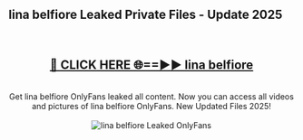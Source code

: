 <h2>lina belfiore Leaked Private Files - Update 2025</h2>
<br>
<div align="center">
<h2><a href="https://cliphot.my.id/lina_belfiore" rel="nofollow">🔴 CLICK HERE 🌐==►► lina belfiore</a></h2>
<br>
Get lina belfiore OnlyFans leaked all content. Now you can access all videos and pictures of lina belfiore OnlyFans. New Updated Files 2025!
<br>
<br>
<a href="https://cliphot.my.id/lina_belfiore" rel="nofollow" data-target="animated-image.originalLink"><img src="https://i.ibb.co.com/WyWwxjT/player-gif2.gif" alt="lina belfiore Leaked OnlyFans" style="max-width: 100%; display: inline-block;" data-target="animated-image.originalImage"></a>
</div>
<br>